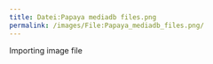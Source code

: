 ```yaml
---
title: Datei:Papaya mediadb files.png
permalink: /images/File:Papaya_mediadb_files.png/
---
```


Importing image file